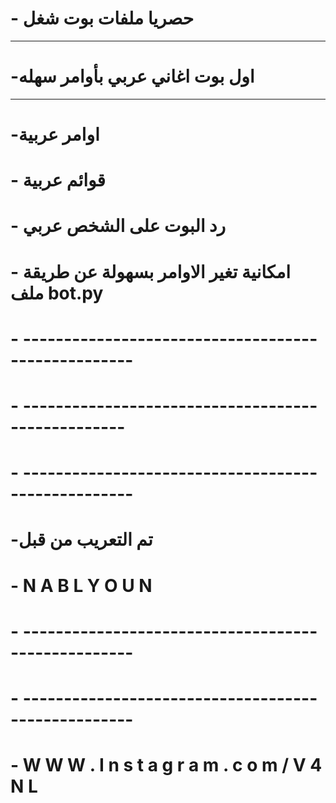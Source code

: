 # - حصريا ملفات بوت شغل 
----------------------------------------------------
# -اول بوت اغاني عربي بأوامر سهله
 ---------------------------------------------------
 # -اوامر عربية
 # - قوائم عربية
 # - رد البوت على الشخص عربي
 # - امكانية تغير الاوامر بسهولة عن طريقة ملف bot.py 
 # - ---------------------------------------------------
 # -    --------------------------------------------------
 # -   ---------------------------------------------------
 # -تم التعريب من قبل 
 # -  N A B L Y O U N
 # -  ---------------------------------------------------
 # -    ---------------------------------------------------
 # - W W W . I n s t a g r a m . c o m / V 4 N L
